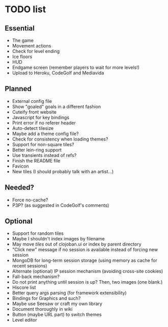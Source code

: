 # TODO list

## Essential

 - The game
  - Movement actions
  - Check for level ending
  - Ice floors
 - HUD
 - Endgame screen (remember players to wait for more levels!)
 - Upload to Heroku, CodeGolf and Mediavida

## Planned

 - External config file
 - Show "goaled" goals in a different fashion
 - Cuteify front website
  - Javascript for key bindings
 - Print error if no referer header
 - Auto-detect tilesize
  - Maybe add a theme config file?
  - Check for consistency when loading themes?
  - Support for non-square tiles?
 - Better lein-ring support
 - Use transients instead of refs?
 - Finish the README file
 - Favicon
 - New tiles (I should probably talk with an artist...)
 
## Needed?

 - Force no-cache?
 - P3P? (as suggested in CodeGolf's comments)
 
## Optional

 - Support for random tiles
  - Maybe I shouldn't index images by filename
  - May move *tiles* out of clojoban.ui or index by parent directory
 - "Click new" message if no session is available instead of forcing new session
 - MongoDB for long-term session storage (using memory as cache for recent sessions)
 - Alternate (optional) IP session mechanism (avoiding cross-site cookies)
  - Fall-back mechanism?
  - Do not print anything until session is up? Then, two images (one blank.)
 - Hiscore list
 - Better query args parsing (for framework extensibility)
 - Bindings for Graphics and such?
  - Maybe use Seesaw or craft my own library
 - Document thoroughly in wiki
 - Button (maybe URL part) to switch themes
 - Level editor